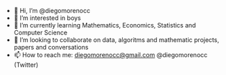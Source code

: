 - 👋 Hi, I’m @diegomorenocc
- 👀 I’m interested in boys
- 🌱 I’m currently learning Mathematics, Economics, Statistics and Computer Science
- 💞️ I’m looking to collaborate on data, algoritms and mathematic projects, papers and conversations
- 📫 How to reach me:
                      diegomorenocc@gmail.com
                      @diegomorenocc             (Twitter)

<!---
diegomorenocc/diegomorenocc is a ✨ special ✨ repository because its `README.md` (this file) appears on your GitHub profile.
You can click the Preview link to take a look at your changes.
--->

